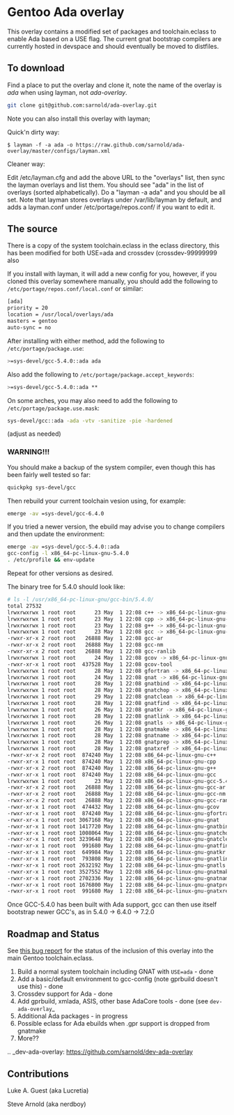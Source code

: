 # Gentoo Ada overlay

This overlay contains a modified set of packages and toolchain.eclass to enable
Ada based on a USE flag.  The current gnat bootstrap compilers are currently
hosted in devspace and should eventually be moved to distfiles.

## To download

Find a place to put the overlay and clone it, note the name of the overlay is
*ada* when using layman, not *ada-overlay*.

```bash
git clone git@github.com:sarnold/ada-overlay.git
```

Note you can also install this overlay with layman;

Quick'n dirty way:

```
$ layman -f -a ada -o https://raw.github.com/sarnold/ada-overlay/master/configs/layman.xml
```

Cleaner way:

Edit /etc/layman.cfg and add the above URL to the "overlays" list, then sync
the layman overlays and list them.  You should see "ada" in the list of
overlays (sorted alphabetically).  Do a "layman -a ada" and you should be all
set.  Note that layman stores overlays under /var/lib/layman by default, and
adds a layman.conf under /etc/portage/repos.conf/ if you want to edit it.

## The source

There is a copy of the system toolchain.eclass in the eclass directory, this
has been modified for both USE=ada and crossdev (crossdev-99999999 also 

If you install with layman, it will add a new config for you, however, if
you cloned this overlay somewhere manually, you should add the following to
```/etc/portage/repos.conf/local.conf``` or similar:

```bash
[ada]
priority = 20
location = /usr/local/overlays/ada
masters = gentoo
auto-sync = no
```

After installing with either method, add the following to
```/etc/portage/package.use```:

```bash
>=sys-devel/gcc-5.4.0::ada ada
```

Also add the following to ```/etc/portage/package.accept_keywords```:

```bash
>=sys-devel/gcc-5.4.0::ada **
```

On some arches, you may also need to add the following to
```/etc/portage/package.use.mask```:

```bash
sys-devel/gcc::ada -ada -vtv -sanitize -pie -hardened
```
(adjust as needed)

### WARNING!!!

You should make a backup of the system compiler, even though this has been
fairly well tested so far:

```bash
quickpkg sys-devel/gcc
```

Then rebuild your current toolchain vesion using, for example:

```bash
emerge -av =sys-devel/gcc-6.4.0
```

If you tried a newer version, the ebuild may advise you to change compilers
and then update the environment:

```bash
emerge -av =sys-devel/gcc-5.4.0::ada
gcc-config -l x86_64-pc-linux-gnu-5.4.0
. /etc/profile && env-update
```

Repeat for other versions as desired.

The binary tree for 5.4.0 should look like:

```bash
# ls -l /usr/x86_64-pc-linux-gnu/gcc-bin/5.4.0/
total 27532
lrwxrwxrwx 1 root root      23 May  1 22:08 c++ -> x86_64-pc-linux-gnu-c++
lrwxrwxrwx 1 root root      23 May  1 22:08 cpp -> x86_64-pc-linux-gnu-cpp
lrwxrwxrwx 1 root root      23 May  1 22:08 g++ -> x86_64-pc-linux-gnu-g++
lrwxrwxrwx 1 root root      23 May  1 22:08 gcc -> x86_64-pc-linux-gnu-gcc
-rwxr-xr-x 2 root root   26888 May  1 22:08 gcc-ar
-rwxr-xr-x 2 root root   26888 May  1 22:08 gcc-nm
-rwxr-xr-x 2 root root   26888 May  1 22:08 gcc-ranlib
lrwxrwxrwx 1 root root      24 May  1 22:08 gcov -> x86_64-pc-linux-gnu-gcov
-rwxr-xr-x 1 root root  437528 May  1 22:08 gcov-tool
lrwxrwxrwx 1 root root      28 May  1 22:08 gfortran -> x86_64-pc-linux-gnu-gfortran
lrwxrwxrwx 1 root root      24 May  1 22:08 gnat -> x86_64-pc-linux-gnu-gnat
lrwxrwxrwx 1 root root      28 May  1 22:08 gnatbind -> x86_64-pc-linux-gnu-gnatbind
lrwxrwxrwx 1 root root      28 May  1 22:08 gnatchop -> x86_64-pc-linux-gnu-gnatchop
lrwxrwxrwx 1 root root      29 May  1 22:08 gnatclean -> x86_64-pc-linux-gnu-gnatclean
lrwxrwxrwx 1 root root      28 May  1 22:08 gnatfind -> x86_64-pc-linux-gnu-gnatfind
lrwxrwxrwx 1 root root      26 May  1 22:08 gnatkr -> x86_64-pc-linux-gnu-gnatkr
lrwxrwxrwx 1 root root      28 May  1 22:08 gnatlink -> x86_64-pc-linux-gnu-gnatlink
lrwxrwxrwx 1 root root      26 May  1 22:08 gnatls -> x86_64-pc-linux-gnu-gnatls
lrwxrwxrwx 1 root root      28 May  1 22:08 gnatmake -> x86_64-pc-linux-gnu-gnatmake
lrwxrwxrwx 1 root root      28 May  1 22:08 gnatname -> x86_64-pc-linux-gnu-gnatname
lrwxrwxrwx 1 root root      28 May  1 22:08 gnatprep -> x86_64-pc-linux-gnu-gnatprep
lrwxrwxrwx 1 root root      28 May  1 22:08 gnatxref -> x86_64-pc-linux-gnu-gnatxref
-rwxr-xr-x 2 root root  874240 May  1 22:08 x86_64-pc-linux-gnu-c++
-rwxr-xr-x 1 root root  874240 May  1 22:08 x86_64-pc-linux-gnu-cpp
-rwxr-xr-x 2 root root  874240 May  1 22:08 x86_64-pc-linux-gnu-g++
-rwxr-xr-x 1 root root  874240 May  1 22:08 x86_64-pc-linux-gnu-gcc
lrwxrwxrwx 1 root root      23 May  1 22:08 x86_64-pc-linux-gnu-gcc-5.4.0 -> x86_64-pc-linux-gnu-gcc
-rwxr-xr-x 2 root root   26888 May  1 22:08 x86_64-pc-linux-gnu-gcc-ar
-rwxr-xr-x 2 root root   26888 May  1 22:08 x86_64-pc-linux-gnu-gcc-nm
-rwxr-xr-x 2 root root   26888 May  1 22:08 x86_64-pc-linux-gnu-gcc-ranlib
-rwxr-xr-x 1 root root  474432 May  1 22:08 x86_64-pc-linux-gnu-gcov
-rwxr-xr-x 1 root root  874240 May  1 22:08 x86_64-pc-linux-gnu-gfortran
-rwxr-xr-x 1 root root 3067168 May  1 22:08 x86_64-pc-linux-gnu-gnat
-rwxr-xr-x 1 root root 1417720 May  1 22:08 x86_64-pc-linux-gnu-gnatbind
-rwxr-xr-x 1 root root 1008064 May  1 22:08 x86_64-pc-linux-gnu-gnatchop
-rwxr-xr-x 1 root root 3239648 May  1 22:08 x86_64-pc-linux-gnu-gnatclean
-rwxr-xr-x 1 root root  991680 May  1 22:08 x86_64-pc-linux-gnu-gnatfind
-rwxr-xr-x 1 root root  649984 May  1 22:08 x86_64-pc-linux-gnu-gnatkr
-rwxr-xr-x 1 root root  793808 May  1 22:08 x86_64-pc-linux-gnu-gnatlink
-rwxr-xr-x 1 root root 2632192 May  1 22:08 x86_64-pc-linux-gnu-gnatls
-rwxr-xr-x 1 root root 3527552 May  1 22:08 x86_64-pc-linux-gnu-gnatmake
-rwxr-xr-x 1 root root 2702336 May  1 22:08 x86_64-pc-linux-gnu-gnatname
-rwxr-xr-x 1 root root 1676800 May  1 22:08 x86_64-pc-linux-gnu-gnatprep
-rwxr-xr-x 1 root root  991680 May  1 22:08 x86_64-pc-linux-gnu-gnatxref
```

Once GCC-5.4.0 has been built with Ada support, gcc can then use itself
bootstrap newer GCC's, as in 5.4.0 -> 6.4.0 -> 7.2.0

## Roadmap and Status

See [this bug report](https://bugs.gentoo.org/show_bug.cgi?id=592060) for the
status of the inclusion of this overlay into the main Gentoo toolchain.eclass.


1. Build a normal system toolchain including GNAT with ```USE=ada``` - done
2. Add a basic/default environment to gcc-config (note gprbuild doesn't use this) - done
3. Crossdev support for Ada - done
4. Add gprbuild, xmlada, ASIS, other base AdaCore tools - done (see `dev-ada-overlay`_
5. Additional Ada packages - in progress
6. Possible eclass for Ada ebuilds when .gpr support is dropped from gnatmake
7. More??

.. _dev-ada-overlay: https://github.com/sarnold/dev-ada-overlay

## Contributions

Luke A. Guest (aka Lucretia)

Steve Arnold (aka nerdboy)


